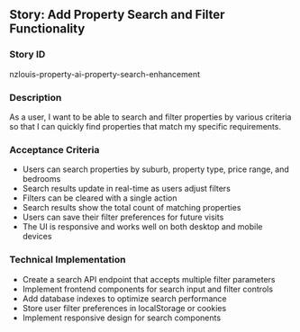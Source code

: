 ## Story: Add Property Search and Filter Functionality

### Story ID
nzlouis-property-ai-property-search-enhancement

### Description
As a user, I want to be able to search and filter properties by various criteria so that I can quickly find properties that match my specific requirements.

### Acceptance Criteria
- Users can search properties by suburb, property type, price range, and bedrooms
- Search results update in real-time as users adjust filters
- Filters can be cleared with a single action
- Search results show the total count of matching properties
- Users can save their filter preferences for future visits
- The UI is responsive and works well on both desktop and mobile devices

### Technical Implementation
- Create a search API endpoint that accepts multiple filter parameters
- Implement frontend components for search input and filter controls
- Add database indexes to optimize search performance
- Store user filter preferences in localStorage or cookies
- Implement responsive design for search components